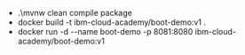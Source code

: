 - .\mvnw clean compile package
- docker build -t ibm-cloud-academy/boot-demo:v1 .
- docker run -d --name boot-demo -p 8081:8080 ibm-cloud-academy/boot-demo:v1